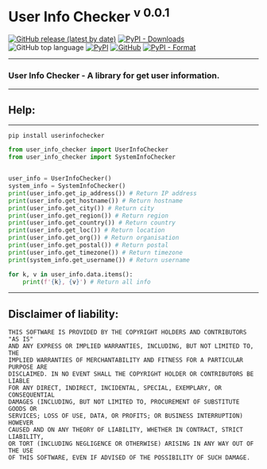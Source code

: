 # User Info Checker <sup>v 0.0.1</sup>

[![GitHub release (latest by date)](https://img.shields.io/github/v/release/saneksking/userinfochecker)](https://github.com/saneksking/userinfochecker/)
[![PyPI - Downloads](https://img.shields.io/pypi/dm/userinfochecker?label=pypi%20downloads)](https://pypi.org/project/userinfochecker/)
![GitHub top language](https://img.shields.io/github/languages/top/saneksking/userinfochecker)
[![PyPI](https://img.shields.io/pypi/v/userinfochecker)](https://pypi.org/project/userinfochecker)
[![GitHub](https://img.shields.io/github/license/saneksking/userinfochecker)](https://github.com/saneksking/userinfochecker/blob/master/LICENSE)
[![PyPI - Format](https://img.shields.io/pypi/format/userinfochecker)](https://pypi.org/project/userinfochecker)
***
### User Info Checker - A library for get user information.
***

## Help:

---

`pip install userinfochecker`

```python
from user_info_checker import UserInfoChecker
from user_info_checker import SystemInfoChecker


user_info = UserInfoChecker()
system_info = SystemInfoChecker()
print(user_info.get_ip_address()) # Return IP address
print(user_info.get_hostname()) # Return hostname
print(user_info.get_city()) # Return city
print(user_info.get_region()) # Return region
print(user_info.get_country()) # Return country
print(user_info.get_loc()) # Return location
print(user_info.get_org()) # Return organisation
print(user_info.get_postal()) # Return postal
print(user_info.get_timezone()) # Return timezone
print(system_info.get_username()) # Return username

for k, v in user_info.data.items():
    print(f'{k}, {v}') # Return all info
```
***

## Disclaimer of liability:
    THIS SOFTWARE IS PROVIDED BY THE COPYRIGHT HOLDERS AND CONTRIBUTORS "AS IS"
    AND ANY EXPRESS OR IMPLIED WARRANTIES, INCLUDING, BUT NOT LIMITED TO, THE
    IMPLIED WARRANTIES OF MERCHANTABILITY AND FITNESS FOR A PARTICULAR PURPOSE ARE
    DISCLAIMED. IN NO EVENT SHALL THE COPYRIGHT HOLDER OR CONTRIBUTORS BE LIABLE
    FOR ANY DIRECT, INDIRECT, INCIDENTAL, SPECIAL, EXEMPLARY, OR CONSEQUENTIAL
    DAMAGES (INCLUDING, BUT NOT LIMITED TO, PROCUREMENT OF SUBSTITUTE GOODS OR
    SERVICES; LOSS OF USE, DATA, OR PROFITS; OR BUSINESS INTERRUPTION) HOWEVER
    CAUSED AND ON ANY THEORY OF LIABILITY, WHETHER IN CONTRACT, STRICT LIABILITY,
    OR TORT (INCLUDING NEGLIGENCE OR OTHERWISE) ARISING IN ANY WAY OUT OF THE USE
    OF THIS SOFTWARE, EVEN IF ADVISED OF THE POSSIBILITY OF SUCH DAMAGE.
